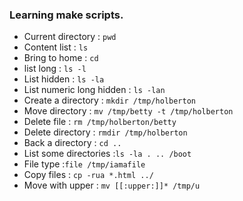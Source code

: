 ### Learning make scripts.
- Current directory : `pwd`
- Content list : `ls`
- Bring to home : `cd`
- list long : `ls -l`
- List hidden : `ls -la`
- List numeric long hidden : `ls -lan`
- Create a directory : `mkdir /tmp/holberton`
- Move directory : `mv /tmp/betty -t /tmp/holberton`
- Delete file : `rm /tmp/holberton/betty`
- Delete directory : `rmdir /tmp/holberton`
- Back a directory : `cd ..`
- List some directories :`ls -la . .. /boot`
- File type :`file /tmp/iamafile`
- Copy files : `cp -rua *.html ../`
- Move with upper : `mv [[:upper:]]* /tmp/u`
